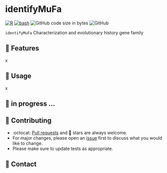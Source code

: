 # identifyMuFa

[![R](https://img.shields.io/badge/R-276DC3?style=for-the-badge&logo=R&logoColor=white&labelColor=101010)](https://www.r-project.org/about.html)
[![bash](https://img.shields.io/badge/bash-4EAA25?style=for-the-badge&logo=gnubash&logoColor=white&labelColor=101010)](https://www.gnu.org/software/bash/)
![GitHub code size in bytes](https://img.shields.io/github/languages/code-size/mathiashole/identifyMuFa?style=for-the-badge&labelColor=101010&color=white)
![GitHub](https://img.shields.io/github/license/mathiashole/identifyMuFa?color=%23179287&style=for-the-badge&logoColor=white&labelColor=101010)

`identifyMuFa` Characterization and evolutionary history gene family

## :book: Features

x

## :wrench: Usage

x

## :hammer: in progress ...


## :sparkling_heart: Contributing

- :octocat: [Pull requests](https://github.com/mathiashole/JustMAQT/pulls) and :star2: stars are always welcome.
- For major changes, please open an [issue](https://github.com/mathiashole/JustMAQT/issues) first to discuss what you would like to change.
- Please make sure to update tests as appropriate.

## :mega: Contact

